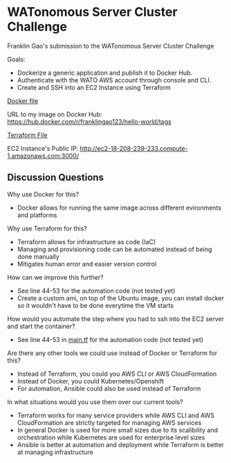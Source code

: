 # WATonomous Server Cluster Challenge

Franklin Gao's submission to the WATonomous Server Cluster Challenge

Goals:

-   Dockerize a generic application and publish it to Docker Hub.
-   Authenticate with the WATO AWS account through console and CLI.
-   Create and SSH into an EC2 Instance using Terraform

[Docker file](https://github.com/FranklinGao123/wato-infra-challenge-s22/blob/master/docker/Dockerfile)

URL to my image on Docker Hub: https://hub.docker.com/r/franklingao123/hello-world/tags

[Terraform File](https://github.com/FranklinGao123/wato-infra-challenge-s22/blob/master/aws/main.tf)

EC2 Instance's Public IP: http://ec2-18-208-239-233.compute-1.amazonaws.com:3000/

## Discussion Questions

Why use Docker for this?

-   Docker allows for running the same image across different evironments and platforms

Why use Terraform for this?

-   Terraform allows for infrastructure as code (IaC)
-   Managing and provisioning code can be automated instead of being done manually
-   Mitigates human error and easier version control

How can we improve this further?

-   See line 44-53 for the automation code (not tested yet)
-   Create a custom ami, on top of the Ubuntu image, you can install docker so it wouldn't have to be done everytime the VM starts

How would you automate the step where you had to ssh into the EC2 server and start the container?

-   See line 44-53 in [main.tf](https://github.com/FranklinGao123/wato-infra-challenge-s22/blob/master/aws/main.tf) for the automation code (not tested yet)

Are there any other tools we could use instead of Docker or Terraform for this?

-   Instead of Terraform, you could you AWS CLI or AWS CloudFormation
-   Instead of Docker, you could Kubernetes/Openshift
-   For automation, Ansible could also be used instead of Terraform

In what situations would you use them over our current tools?

-   Terraform works for many service providers while AWS CLI and AWS CloudFormation are strictly targeted for managing AWS services
-   In general Docker is used for more small sizes due to its scalibility and orchestration while Kubernetes are used for enterprise level sizes
-   Ansible is better at automation and deployment while Terraform is better at managing infrastructure
